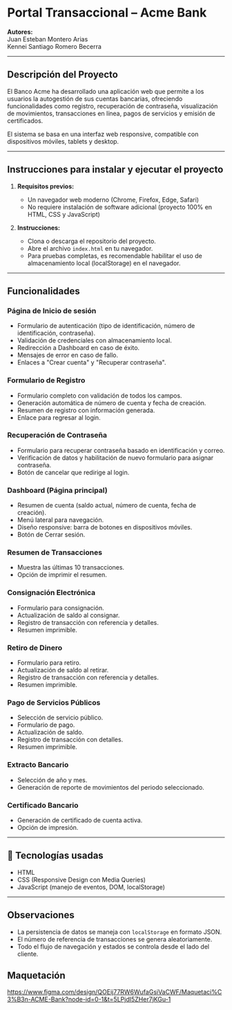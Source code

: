 # Portal Transaccional – Acme Bank

**Autores:**  
Juan Esteban Montero Arias  
Kennei Santiago Romero Becerra

---

## Descripción del Proyecto

El Banco Acme ha desarrollado una aplicación web que permite a los usuarios la autogestión de sus cuentas bancarias, ofreciendo funcionalidades como registro, recuperación de contraseña, visualización de movimientos, transacciones en línea, pagos de servicios y emisión de certificados.

El sistema se basa en una interfaz web responsive, compatible con dispositivos móviles, tablets y desktop.

---

## Instrucciones para instalar y ejecutar el proyecto

1. **Requisitos previos:**
    - Un navegador web moderno (Chrome, Firefox, Edge, Safari)
    - No requiere instalación de software adicional (proyecto 100% en HTML, CSS y JavaScript)

2. **Instrucciones:**
    - Clona o descarga el repositorio del proyecto.
    - Abre el archivo `index.html` en tu navegador.
    - Para pruebas completas, es recomendable habilitar el uso de almacenamiento local (localStorage) en el navegador.

---

## Funcionalidades

### Página de Inicio de sesión
- Formulario de autenticación (tipo de identificación, número de identificación, contraseña).
- Validación de credenciales con almacenamiento local.
- Redirección a Dashboard en caso de éxito.
- Mensajes de error en caso de fallo.
- Enlaces a "Crear cuenta" y "Recuperar contraseña".

### Formulario de Registro
- Formulario completo con validación de todos los campos.
- Generación automática de número de cuenta y fecha de creación.
- Resumen de registro con información generada.
- Enlace para regresar al login.

### Recuperación de Contraseña
- Formulario para recuperar contraseña basado en identificación y correo.
- Verificación de datos y habilitación de nuevo formulario para asignar contraseña.
- Botón de cancelar que redirige al login.

### Dashboard (Página principal)
- Resumen de cuenta (saldo actual, número de cuenta, fecha de creación).
- Menú lateral para navegación.
- Diseño responsive: barra de botones en dispositivos móviles.
- Botón de Cerrar sesión.

### Resumen de Transacciones
- Muestra las últimas 10 transacciones.
- Opción de imprimir el resumen.

### Consignación Electrónica
- Formulario para consignación.
- Actualización de saldo al consignar.
- Registro de transacción con referencia y detalles.
- Resumen imprimible.

### Retiro de Dinero
- Formulario para retiro.
- Actualización de saldo al retirar.
- Registro de transacción con referencia y detalles.
- Resumen imprimible.

### Pago de Servicios Públicos
- Selección de servicio público.
- Formulario de pago.
- Actualización de saldo.
- Registro de transacción con detalles.
- Resumen imprimible.

### Extracto Bancario
- Selección de año y mes.
- Generación de reporte de movimientos del periodo seleccionado.

### Certificado Bancario
- Generación de certificado de cuenta activa.
- Opción de impresión.

---

## 💾 Tecnologías usadas
- HTML
- CSS (Responsive Design con Media Queries)
- JavaScript (manejo de eventos, DOM, localStorage)

---

## Observaciones
- La persistencia de datos se maneja con `localStorage` en formato JSON.
- El número de referencia de transacciones se genera aleatoriamente.
- Todo el flujo de navegación y estados se controla desde el lado del cliente.

## Maquetación

https://www.figma.com/design/QOEij77RW6WufaGsiVaCWF/Maquetaci%C3%B3n-ACME-Bank?node-id=0-1&t=5LPjdI5ZHer7jKGu-1